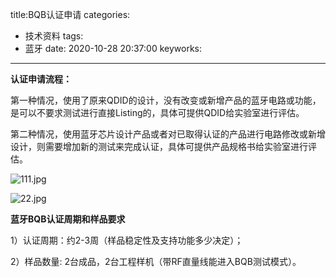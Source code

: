 title:BQB认证申请
categories:
  - 技术资料
tags:
  - 蓝牙
date: 2020-10-28 20:37:00
keyworks: 
---

**认证申请流程：**

第一种情况，使用了原来QDID的设计，没有改变或新增产品的蓝牙电路或功能，是可以不要求测试进行直接Listing的，具体可提供QDID给实验室进行评估。

 

第二种情况，使用蓝牙芯片设计产品或者对已取得认证的产品进行电路修改或新增设计，则需要增加新的测试来完成认证，具体可提供产品规格书给实验室进行评估。

 

![111.jpg](https://github.com/xie-jerry/picture/1.jpg)

 

![22.jpg](https://github.com/xie-jerry/picture/2.jpg)

 

**蓝牙BQB认证周期和样品要求**

1）认证周期：约2-3周（样品稳定性及支持功能多少决定）；

 

2）样品数量: 2台成品，2台工程样机（带RF直量线能进入BQB测试模式）。
